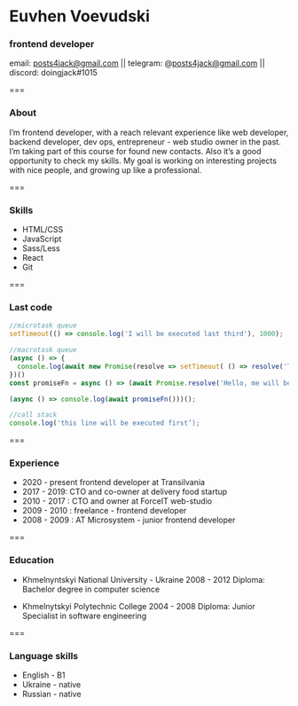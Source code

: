 # Euvhen Voevudski
### frontend developer

email: posts4jack@gmail.com || telegram: @posts4jack@gmail.com || discord: doingjack#1015

===

### About
I’m frontend developer, with a reach relevant experience like web developer, backend developer, dev ops, entrepreneur - web studio owner in the past.
I’m taking part of this course for found new contacts. Also it’s a good opportunity to check my skills. My goal is working on interesting projects with nice people, and growing up like a professional.

===

### Skills
* HTML/CSS 
* JavaScript
* Sass/Less
* React
* Git

===

### Last code

```javascript
//microtask queue
setTimeout(() => console.log('I will be executed last third'), 1000);

//macrotask queue
(async () => {
  console.log(await new Promise(resolve => setTimeout( () => resolve('This line will be executed last one'), 1000)));
})()
const promiseFn = async () => (await Promise.resolve('Hello, me will be executed second'));

(async () => console.log(await promiseFn()))();

//call stack
console.log('this line will be executed first’);
```

===

### Experience
* 2020 - present frontend developer at Transilvania
* 2017 - 2019: CTO and co-owner at delivery food startup
* 2010 - 2017 : CTO and owner at  ForceIT  web-studio
* 2009 - 2010 : freelance - frontend developer
* 2008 - 2009 : AT Microsystem - junior frontend developer

===

### Education

* Khmelnyntskyi National University - Ukraine
2008 - 2012
Diploma: Bachelor degree in computer science

* Khmelnytskyi Polytechnic College
2004 - 2008
Diploma: Junior Specialist in software engineering

===

### Language skills
* English - B1
* Ukraine - native
* Russian - native



